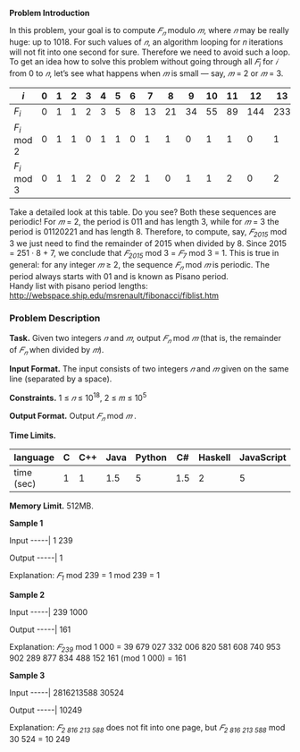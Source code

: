 **Problem Introduction**

In this problem, your goal is to compute *𝐹<sub>𝑛</sub>* modulo *𝑚*, where *𝑛* may be really huge: up to 1018. For such
values of *𝑛*, an algorithm looping for 𝑛 iterations will not fit into one second for sure. Therefore we need to
avoid such a loop.
To get an idea how to solve this problem without going through all *𝐹<sub>i</sub>* for *𝑖* from 0 to *𝑛*, let’s see what
happens when *𝑚* is small — say, *𝑚* = 2 or *𝑚* = 3.


|  *i* | 0  | 1  | 2  | 3  | 4  | 5  | 6  | 7  | 8  | 9  | 10  | 11  | 12  | 13  | 14  | 15  |
| ------------ | ------------ | ------------ | ------------ | ------------ | ------------ | ------------ | ------------ | ------------ | ------------ | ------------ | ------------ | ------------ | ------------ | ------------ | ------------ | ------------ |
| *F<sub>i</sub>*  | 0  | 1  | 1  | 2  | 3  | 5  | 8  | 13  | 21  | 34  | 55  | 89  | 144  | 233  | 377  | 610  |
| *F<sub>i</sub>* mod 2  | 0  | 1  | 1  | 0  | 1  | 1  | 0  | 1  | 1  | 0  | 1  | 1  | 0  | 1  | 1  | 0  |
| *F<sub>i</sub>* mod 3  | 0  | 1  | 1  | 2  | 0  | 2  | 2  | 1  | 0  | 1  | 1  | 2  | 0  | 2  | 2  | 1  |

Take a detailed look at this table. Do you see? Both these sequences are periodic! For *𝑚* = 2, the period
is 011 and has length 3, while for *𝑚* = 3 the period is 01120221 and has length 8. Therefore, to compute,
say, *𝐹<sub>2015</sub>* mod 3 we just need to find the remainder of 2015 when divided by 8. Since 2015 = 251 · 8 + 7, we
conclude that *𝐹<sub>2015</sub>* mod 3 = *𝐹<sub>7</sub>* mod 3 = 1.
This is true in general: for any integer *𝑚* ≥ 2, the sequence *𝐹<sub>𝑛</sub>* mod *𝑚* is periodic. The period always
starts with 01 and is known as Pisano period.
</br>Handy list with pisano period lengths: http://webspace.ship.edu/msrenault/fibonacci/fiblist.htm

### Problem Description

**Task.** Given two integers *𝑛* and *𝑚*, output *𝐹<sub>𝑛</sub>* mod *𝑚* (that is, the remainder of *𝐹<sub>𝑛</sub>* when divided by *𝑚*).

**Input Format.** The input consists of two integers *𝑛* and *𝑚* given on the same line (separated by a space).

**Constraints.** 1 ≤ *𝑛* ≤ 10<sup>18</sup>, 2 ≤ 𝑚 ≤ 10<sup>5</sup>

**Output Format.** Output *𝐹<sub>𝑛</sub>* mod *𝑚* .


**Time Limits.** 

 language | C | C++ | Java | Python | C# | Haskell | JavaScript | Ruby | Scala 
| ------------ | ------------ | ------------ | ------------ | ------------ | ------------ | ------------ | ------------ | ------------ | ------------ |
 time (sec) | 1 | 1 | 1.5 | 5 | 1.5 | 2 | 5 | 5 | 3 

**Memory Limit.** 512MB.

**Sample 1**

Input
-----|
1 239

Output
-----|
1

Explanation:
*𝐹<sub>1</sub>* mod 239 = 1 mod 239 = 1

**Sample 2**

Input
-----|
239 1000

Output
-----|
161

Explanation:
*𝐹<sub>239</sub>* mod 1 000 = 39 679 027 332 006 820 581 608 740 953 902 289 877 834 488 152 161 (mod 1 000) = 161

**Sample 3**

Input
-----|
2816213588 30524

Output
-----|
10249

Explanation:
*𝐹<sub>2 816 213 588</sub>* does not fit into one page, but *𝐹<sub>2 816 213 588</sub>* mod 30 524 = 10 249
